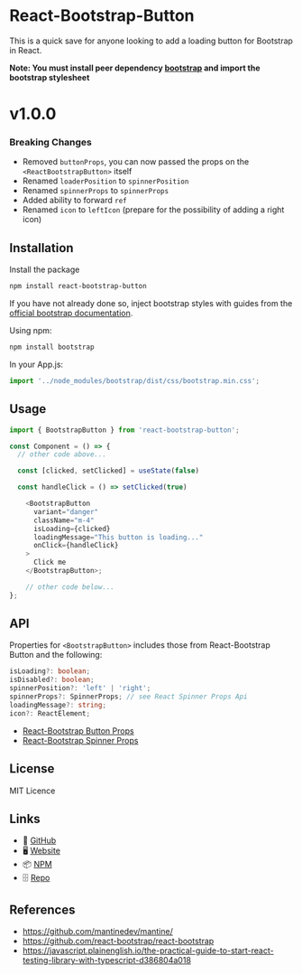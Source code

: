 # React-Bootstrap-Button

This is a quick save for anyone looking to add a loading button for Bootstrap in React.

**Note: You must install peer dependency [bootstrap](https://www.npmjs.com/package/bootstrap) and import the bootstrap stylesheet**

# v1.0.0

### Breaking Changes

- Removed `buttonProps`, you can now passed the props on the `<ReactBootstrapButton>` itself
- Renamed `loaderPosition` to `spinnerPosition`
- Renamed `spinnerProps` to `spinnerProps`
- Added ability to forward `ref`
- Renamed `icon` to `leftIcon` (prepare for the possibility of adding a right icon)

## Installation

Install the package

```bash
npm install react-bootstrap-button
```

If you have not already done so, inject bootstrap styles with guides from the [official bootstrap documentation](https://getbootstrap.com/docs/5.1/getting-started/introduction/).

Using npm:

```bash
npm install bootstrap
```

In your App.js:

```javascript
import '../node_modules/bootstrap/dist/css/bootstrap.min.css';
```

## Usage

```javascript
import { BootstrapButton } from 'react-bootstrap-button';

const Component = () => {
  // other code above...

  const [clicked, setClicked] = useState(false)

  const handleClick = () => setClicked(true)

	<BootstrapButton
      variant="danger"
      className="m-4"
      isLoading={clicked}
      loadingMessage="This button is loading..."
      onClick={handleClick}
    >
	  Click me
	</BootstrapButton>;

	// other code below...
};
```

## API

Properties for `<BootstrapButton>` includes those from React-Bootstrap Button and the following:

```typescript
isLoading?: boolean;
isDisabled?: boolean;
spinnerPosition?: 'left' | 'right';
spinnerProps?: SpinnerProps; // see React Spinner Props Api
loadingMessage?: string;
icon?: ReactElement;
```

- [React-Bootstrap Button Props](https://react-bootstrap.github.io/components/buttons/#button-props)
- [React-Bootstrap Spinner Props](https://react-bootstrap.github.io/components/spinners/#spinner-props)


## License

MIT Licence

## Links

- 🐙 [GitHub](https://github.com/chewhx)
- 🖥️ [Website](https://www.chewhx.com)
- 📦 [NPM](https://www.npmjs.com/package/react-bootstrap-button)
- 🗄️ [Repo](https://github.com/chewhx/react-bootstrap-button)

## References

- https://github.com/mantinedev/mantine/
- https://github.com/react-bootstrap/react-bootstrap
- https://javascript.plainenglish.io/the-practical-guide-to-start-react-testing-library-with-typescript-d386804a018
